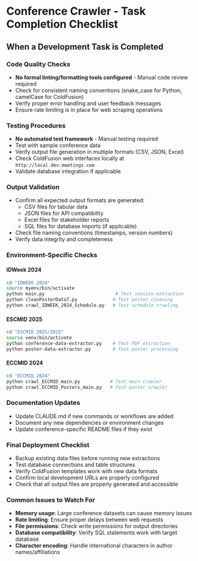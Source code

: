 # Conference Crawler - Task Completion Checklist

## When a Development Task is Completed

### Code Quality Checks
- **No formal linting/formatting tools configured** - Manual code review required
- Check for consistent naming conventions (snake_case for Python, camelCase for ColdFusion)
- Verify proper error handling and user feedback messages
- Ensure rate limiting is in place for web scraping operations

### Testing Procedures
- **No automated test framework** - Manual testing required
- Test with sample conference data
- Verify output file generation in multiple formats (CSV, JSON, Excel)
- Check ColdFusion web interfaces locally at `http://local.dev.meetings.com`
- Validate database integration if applicable

### Output Validation
- Confirm all expected output formats are generated:
  - CSV files for tabular data
  - JSON files for API compatibility  
  - Excel files for stakeholder reports
  - SQL files for database imports (if applicable)
- Check file naming conventions (timestamps, version numbers)
- Verify data integrity and completeness

### Environment-Specific Checks

#### IDWeek 2024
```bash
cd "IDWEEK 2024"
source myenv/bin/activate
python main.py                          # Test session extraction
python cleanPosterData7.py             # Test poster cleaning
python crawl_IDWEEK_2024_Schedule.py   # Test schedule crawling
```

#### ESCMID 2025
```bash
cd "ESCMID 2025/2025"  
source venv/bin/activate
python conference-data-extractor.py    # Test PDF extraction
python poster-data-extractor.py        # Test poster processing
```

#### ECCMID 2024
```bash
cd "ECCMID 2024"
python crawl_ECCMID_main.py           # Test main crawler
python crawl_ECCMID_Posters_main.py   # Test poster crawler  
```

### Documentation Updates
- Update CLAUDE.md if new commands or workflows are added
- Document any new dependencies or environment changes
- Update conference-specific README files if they exist

### Final Deployment Checklist
- Backup existing data files before running new extractions
- Test database connections and table structures
- Verify ColdFusion templates work with new data formats
- Confirm local development URLs are properly configured
- Check that all output files are properly generated and accessible

### Common Issues to Watch For
- **Memory usage**: Large conference datasets can cause memory issues
- **Rate limiting**: Ensure proper delays between web requests
- **File permissions**: Check write permissions for output directories
- **Database compatibility**: Verify SQL statements work with target database
- **Character encoding**: Handle international characters in author names/affiliations